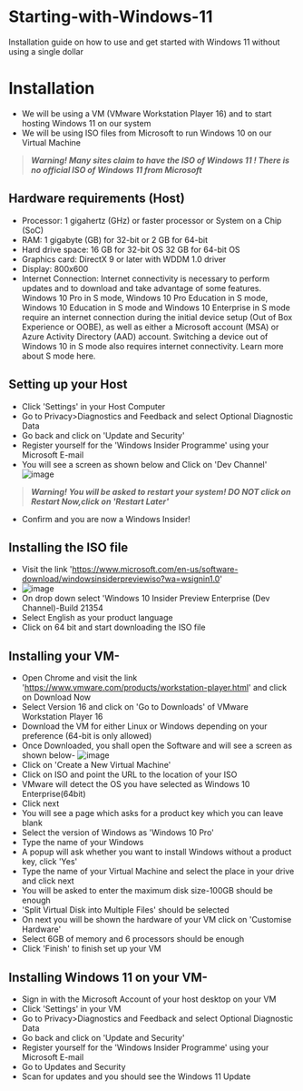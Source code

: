 # Starting-with-Windows-11
Installation guide on how to use and get started with Windows 11 without using a single dollar
# Installation
- We will be using a VM (VMware Workstation Player 16)  and to start hosting Windows 11 on our system
- We will be using ISO files from Microsoft to run Windows 10 on our Virtual Machine

> **_Warning! Many sites claim to have the ISO of Windows 11 ! There is no official ISO of Windows 11 from Microsoft_**
## Hardware requirements (Host)
- Processor:
1 gigahertz (GHz) or faster processor or System on a Chip (SoC)
- RAM: 
1 gigabyte (GB) for 32-bit or 2 GB for 64-bit 
- Hard drive space:
16 GB for 32-bit OS 32 GB for 64-bit OS
- Graphics card:
DirectX 9 or later with WDDM 1.0 driver
- Display:
800x600
- Internet Connection:
Internet connectivity is necessary to perform updates and to download and take advantage of some features. Windows 10 Pro in S mode, Windows 10 Pro Education in S mode, Windows 10 Education in S mode and Windows 10 Enterprise in S mode require an internet connection during the initial device setup (Out of Box Experience or OOBE), as well as either a Microsoft account (MSA) or Azure Activity Directory (AAD) account. Switching a device out of Windows 10 in S mode also requires internet connectivity. Learn more about S mode here.
## Setting up your Host
- Click 'Settings' in your Host Computer
- Go to Privacy>Diagnostics and Feedback and select Optional Diagnostic Data
- Go back and click on 'Update and Security'
- Register yourself for the 'Windows Insider Programme' using your Microsoft E-mail
- You will see a screen as shown below and Click on 'Dev Channel'
![image](https://user-images.githubusercontent.com/86183161/125780318-e479c5de-2fab-4687-ad93-640d9eeee46c.png)
> **_Warning! You will be asked to restart your system! DO NOT click on Restart Now,click on 'Restart Later'_**
- Confirm and you are now a Windows Insider!
## Installing the ISO file
- Visit the link 'https://www.microsoft.com/en-us/software-download/windowsinsiderpreviewiso?wa=wsignin1.0'
- ![image](https://user-images.githubusercontent.com/86183161/125782239-be217531-22bc-4a7c-bc39-5d9f5b466e53.png)
- On drop down select 'Windows 10 Insider Preview Enterprise (Dev Channel)-Build 21354
- Select English as your product language
- Click on 64 bit and start downloading the ISO file
## Installing your VM-
- Open Chrome and visit the link 'https://www.vmware.com/products/workstation-player.html' and click on Download Now
- Select Version 16 and click on 'Go to Downloads' of VMware Workstation Player 16
- Download the VM for either Linux or Windows depending on your preference (64-bit is only allowed)
- Once Downloaded, you shall open the Software and will see a screen as shown below-
 ![image](https://user-images.githubusercontent.com/86183161/125778944-b683ac9c-af2f-4142-8905-977c2932f48c.png)
- Click on 'Create a New Virtual Machine' 
- Click on ISO and point the URL to the location of your ISO
- VMware will detect the OS you have selected as Windows 10 Enterprise(64bit)
- Click next 
- You will see a page which asks for a product key which you can leave blank
- Select the version of Windows as 'Windows 10 Pro'
- Type the name of your Windows
- A popup will ask whether you want to install Windows without a product key, click 'Yes'
- Type the name of your Virtual Machine and select the place in your drive and click next
- You will be asked to enter the maximum disk size-100GB should be enough
- 'Split Virtual Disk into Multiple Files' should be selected
- On next you will be shown the hardware of your VM click on 'Customise Hardware'
- Select 6GB of memory and 6 processors should be enough
- Click 'Finish' to finish set up your VM
## Installing Windows 11 on your VM-
- Sign in with the Microsoft Account of your host desktop on your VM
- Click 'Settings' in your VM
- Go to Privacy>Diagnostics and Feedback and select Optional Diagnostic Data
- Go back and click on 'Update and Security'
- Register yourself for the 'Windows Insider Programme' using your Microsoft E-mail
- Go to Updates and Security
- Scan for updates and you should see the Windows 11 Update
